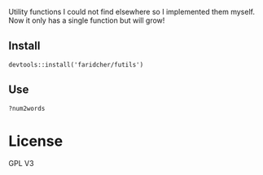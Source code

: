 Utility functions I could not find elsewhere so I implemented them myself. Now it only has a single function but will grow!

## Install
```
devtools::install('faridcher/futils')
```

## Use
```r
?num2words
```

# License
GPL V3
